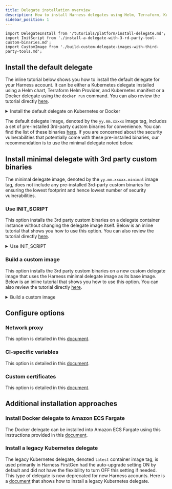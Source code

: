```yaml
---
title: Delegate installation overview
description: How to install Harness delegates using Helm, Terraform, Kubernetes, or Docker
sidebar_position: 1
---
```

```mdx-code-block
import DelegateInstall from '/tutorials/platform/install-delegate.md';
import InitScript from './install-a-delegate-with-3-rd-party-tool-custom-binaries.md';
import CustomImage from './build-custom-delegate-images-with-third-party-tools.md';
```

## Install the default delegate

The inline tutorial below shows you how to install the default delegate for your Harness account. It can be either a Kubernetes delegate installed using a Helm chart, Terraform Helm Provider, and Kubernetes manifest or a Docker delegate using the `docker run` command. You can also review the tutorial directly [here](/tutorials/platform/install-delegate).

<details>
<summary>Install the default delegate on Kubernetes or Docker</summary>
<DelegateInstall />
</details>


The default delegate image, denoted by the `yy.mm.xxxxx` image tag, includes a set of pre-installed 3rd-party custom binaries for convenience. You can find the list of these binaries [here](/docs/platform/Delegates/delegate-concepts/delegate-image-types#third-party-tools-included-in-the-delegate-image-type). If you are concerned about the security vulnerabilities that potentially come with these pre-installed binaries, our recommendation is to use the minimal delegate noted below.

## Install minimal delegate with 3rd party custom binaries

The minimal delegate image, denoted by the `yy.mm.xxxxx.minimal` image tag, does not include any pre-installed 3rd-party custom binaries for ensuring the lowest footprint and hence lowest number of security vulnerabilities.

### Use INIT_SCRIPT

This option installs the 3rd party custom binaries on a delegate container instance without changing the delegate image itself. Below is an inline tutorial that shows you how to use this option. You can also review the tutorial directly [here](./install-a-delegate-with-3-rd-party-tool-custom-binaries).

<details>
<summary>Use INIT_SCRIPT</summary>
<InitScript />
</details>

### Build a custom image

This option installs the 3rd party custom binaries on a new custom delegate image that uses the Harness minimal delegate image as its base image. Below is an inline tutorial that shows you how to use this option. You can also review the tutorial directly [here](./build-custom-delegate-images-with-third-party-tools).

<details>
<summary>Build a custom image</summary>
<CustomImage />
</details>

## Configure options

### Network proxy

This option is detailed in this [document](/docs/platform/2_Delegates/manage-delegates/configure-delegate-proxy-settings.md).

### CI-specific variables

This option is detailed in this [document](/docs/continuous-integration/use-ci/set-up-build-infrastructure/define-a-docker-build-infrastructure#install-the-delegate).

### Custom certificates

This option is detailed in this [document](/docs/platform/2_Delegates/secure-delegates/install-delegates-with-custom-certs.md).

## Additional installation approaches

### Install Docker delegate to Amazon ECS Fargate

The Docker delegate can be installed into Amazon ECS Fargate using this instructions provided in this [document](./docker-delegate-to-ecs-fargate).

### Install a legacy Kubernetes delegate

The legacy Kubernetes delegate, denoted `latest` container image tag, is used primarily in Harness FirstGen had the auto-upgrade setting ON by default and did not have the flexibility to turn OFF this setting if needed. This type of delegate is now deprecated for new Harness accounts. Here is a [document](./install-a-kubernetes-delegate) that shows how to install a legacy Kubernetes delegate.


